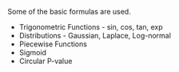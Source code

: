 Some of the basic formulas are used.
- Trigonometric Functions - sin, cos, tan, exp
- Distributions - Gaussian, Laplace, Log-normal
- Piecewise Functions
- Sigmoid
- Circular P-value
